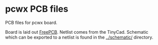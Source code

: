 # pcwx PCB files

PCB files for pcwx board. 

Board is laid out [FreePCB](http://www.freepcb.com). Netlist comes from the TinyCad. Schematic which can be exported to a netlist is found in the [../schematic/](../schematic/) directory.

